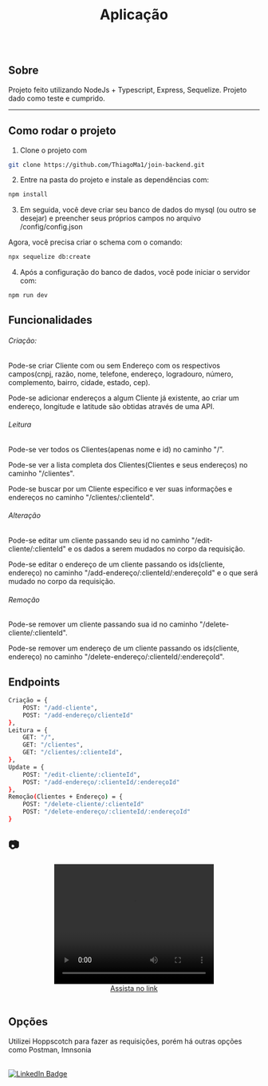 <h1 align="center">
   Aplicação
</h1>
<br>

<!-- <p align="center">
 <a href="#sobre">Sobre</a> •
 <a href="#📷">Demonstração</a> •
 <a href="#como rodar o projeto">Como Rodar o Projeto</a> •
 <a href="#🚀tecnologias">Tecnologias</a>
</p><hr> -->

<br>

## Sobre

Projeto feito utilizando NodeJs + Typescript, Express, Sequelize. Projeto dado como teste e cumprido.

<hr>

## Como rodar o projeto

1. Clone o projeto com

```sh
git clone https://github.com/ThiagoMa1/join-backend.git

```

2. Entre na pasta do projeto e instale as dependências com:

```sh
npm install
```

3. Em seguida, você deve criar seu banco de dados do mysql (ou outro se desejar) e preencher seus próprios campos no arquivo /config/config.json

Agora, você precisa criar o schema com o comando:

```sh
npx sequelize db:create
```

4. Após a configuração do banco de dados, você pode iniciar o servidor com:

```sh
npm run dev
```

## Funcionalidades

###### Criação:

Pode-se criar Cliente com ou sem Endereço com os respectivos campos(cnpj, razão, nome, telefone, endereço, logradouro, número, complemento, bairro, cidade, estado, cep).

Pode-se adicionar endereços a algum Cliente já existente, ao criar um endereço, longitude e latitude são obtidas através de uma API.

###### Leitura

Pode-se ver todos os Clientes(apenas nome e id) no caminho "/".

Pode-se ver a lista completa dos Clientes(Clientes e seus endereços) no caminho "/clientes".

Pode-se buscar por um Cliente especifico e ver suas informações e endereços no caminho "/clientes/:clienteId".

###### Alteração

Pode-se editar um cliente passando seu id no caminho "/edit-cliente/:clienteId" e os dados a serem mudados no corpo da requisição.

Pode-se editar o endereço de um cliente passando os ids(cliente, endereço) no caminho "/add-endereço/:clienteId/:endereçoId" e o que será mudado no corpo da requisição.

###### Remoção

Pode-se remover um cliente passando sua id no caminho "/delete-cliente/:clienteId".

Pode-se remover um endereço de um cliente passando os ids(cliente, endereço) no caminho "/delete-endereço/:clienteId/:endereçoId".
<br>

## Endpoints

```sh
Criação = {
	POST: "/add-cliente",
	POST: "/add-endereço/clienteId"
},
Leitura = {
	GET: "/",
	GET: "/clientes",
	GET: "/clientes/:clienteId",
},
Update = {
	POST: "/edit-cliente/:clienteId",
	POST: "/add-endereço/:clienteId/:endereçoId"
},
Remoção(Clientes + Endereço) = {
	POST: "/delete-cliente/:clienteId"
	POST: "/delete-endereço/:clienteId/:endereçoId"
}
```

## 📷

<div style="text-align: center;">
	<video width="320" height="240" controls>
		<source src="./github/video_demonstracao.mp4" type="video/mp4">
	</video>
	<br/>
	<a href="https://screenrec.com/share/10sqB9Iumj">Assista no link</a>
</div>
<br>

## Opções

Utilizei Hoppscotch para fazer as requisições, porém há outras opções como Postman, Imnsonia

<br> [![LinkedIn Badge](https://img.shields.io/badge/-Thiago_Martins-blue?style=flat-square&logo=Linkedin&logoColor=white&link=https://www.linkedin.com/in/thiagoma/)](https://www.linkedin.com/in/thiagoma/)
